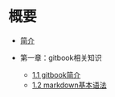 # 概要

* [简介](README.md)

* 第一章：gitbook相关知识
  * [1.1 gitbook简介](gitbook/gitbook.md)
  * [1.2 markdown基本语法](gitbook/markdown.md)

